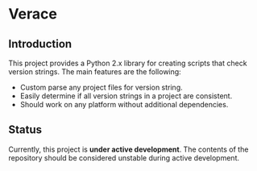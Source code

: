 # Verace

## Introduction
This project provides a Python 2.x library for creating scripts that check version strings. The main features are the following:

  - Custom parse any project files for version string.
  - Easily determine if all version strings in a project are consistent.
  - Should work on any platform without additional dependencies.

## Status
Currently, this project is **under active development**. The contents of the repository should be considered unstable during active development.
